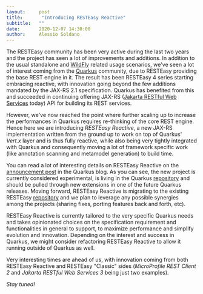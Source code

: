 ```yaml
---
layout:     post
title:       "Introducing RESTEasy Reactive"
subtitle:   ""
date:       2020-12-07 14:30:00
author:     Alessio Soldano
---
```

The RESTEasy community has been very active during the last two years and the project has seen a lot of improvements and additions. In addition to the usual standalone and [WildFly](https://www.wildfly.org/) related usage scenarios, we've seen a lot of interest coming from the [Quarkus](https://quarkus.io/) community, due to RESTEasy providing the base REST engine in it. The result has been RESTEasy 4 series starting embracing reactive, with innovation going beyond the few additions mandated by the JAX-RS 2.1 specification. Quarkus has benefited from this and succeeded in continuing offering JAX-RS ([Jakarta RESTful Web Services](https://projects.eclipse.org/projects/ee4j.jaxrs) today) API for building its REST services.

However, we've now reached the point where further scaling up to increase the performances in Quarkus requires re-thinking of the core REST engine. Hence here we are introducing *RESTEasy Reactive*, a new JAX-RS implementation written from the ground up to work on top of Quarkus' *Vert.x* layer and is thus fully reactive, while also being very tightly integrated with Quarkus and consequently moving a lot of framework specific work (like annotation scanning and metamodel generation) to build time.

You can read a lot of interesting details on RESTEasy Reactive on the [announcement post](https://quarkus.io/blog/resteasy-reactive/) in the Quarkus blog. As you can see, the new project is currently considered experimental, is living in the Quarkus [repository](https://github.com/quarkusio/quarkus/tree/master/independent-projects/resteasy-reactive) and should be pulled through new extensions in one of the future Quarkus releases. Moving forward, RESTEasy Reactive is migrating to the existing RESTEasy [repository](https://github.com/resteasy/resteasy-reactive/) and we plan to leverage any possible synergies among the projects (sharing fixes, porting features back and forth, etc).

RESTEasy Reactive is currently tailored to the very specific Quarkus needs and takes opinionated choices on the specification requirement and functionalities in general to support, to maximize performance and simplify evolution and innovation. Depending on the interest and success in Quarkus, we might consider refactoring RESTEasy Reactive to allow it running outside of Quarkus as well.

Very interesting times are ahead of us, with innovation coming from both RESTEasy Reactive and RESTEasy "Classic" sides (*MicroProfile REST Client 2* and *Jakarta RESTful Web Services 3* being just two examples).

*Stay tuned!*
